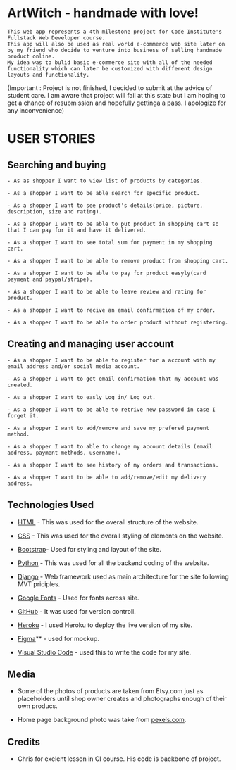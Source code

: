 
# ArtWitch - handmade with love!

    This web app represents a 4th milestone project for Code Institute's Fullstack Web Developer course.
    This app will also be used as real world e-commerce web site later on by my friend who decide to venture into business of selling handmade product online.
    My idea was to bulid basic e-commerce site with all of the needed functionality which can later be customized with different design layouts and functionality.

(Important : Project is not finished, I decided to submit at the advice of student care. 
I am aware that project will fail at this state but I am hoping to get a chance of resubmission and hopefully gettinga a pass. I apologize for any inconvenience)





# USER STORIES

## Searching and buying


    - As as shopper I want to view list of products by categories.

    - As a shopper I want to be able search for specific product.

    - As a shopper I want to see product's details(price, picture, description, size and rating).
    
    - As a shopper I want to be able to put product in shopping cart so that I can pay for it and have it delivered.

    - As a shopper I want to see total sum for payment in my shopping cart.

    - As a shopper I want to be able to remove product from shopping cart.

    - As a shopper I want to be able to pay for product easyly(card payment and paypal/stripe).

    - As a shopper I want to be able to leave review and rating for product.

    - As a shopper I want to recive an email confirmation of my order.

    - As a shopper I want to be able to order product without registering.

## Creating and managing user account

    - As a shopper I want to be able to register for a account with my email address and/or social media account.

    - As a shopper I want to get email confirmation that my account was created.

    - As a shopper I want to easly Log in/ Log out.

    - As a shopper I want to be able to retrive new password in case I forget it.

    - As a shopper I want to add/remove and save my prefered payment method.

    - As a shopper I want to able to change my account details (email address, payment methods, username).

    - As a shopper I want to see history of my orders and transactions.

    - As a shopper I want to be able to add/remove/edit my delivery address.


## Technologies Used

- [HTML](https://en.wikipedia.org/wiki/HTML) - This was used for the overall structure of the website.

- [CSS](https://en.wikipedia.org/wiki/Cascading_Style_Sheets) - This was used for the overall styling of elements on the website.

- [Bootstrap](https://getbootstrap.com/docs/)- Used for styling and layout of the site.

- [Python](https://www.python.org/) - This was used for all the backend coding of the website.

- [Django](https://www.djangoproject.com/) - Web framework used as main architecture for the site following MVT priciples.

- [Google Fonts](https://fonts.google.com/) - Used for fonts across site.

- [GitHub](https://github.com/) - It was used for version controll.

- [Heroku](https://www.heroku.com/) - I used Heroku to deploy the live version of my site.

- [Figma](https://www.figma.com/)** - used for mockup.

- [Visual Studio Code](https://code.visualstudio.com/) - used this to write the code for my site.




## Media

- Some of the photos of products are taken from Etsy.com just as placeholders until shop owner creates and photographs enough of their own producs.

- Home page background photo was take from [pexels.com](https://www.pexels.com).

## Credits

- Chris for exelent lesson in CI course. His code is backbone of project.

